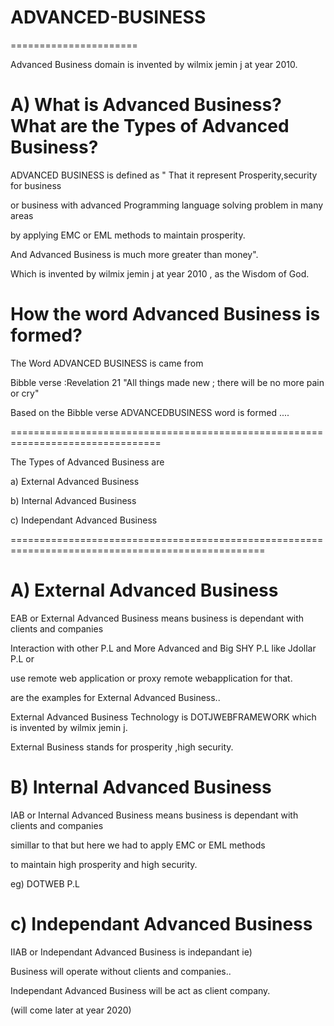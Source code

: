 # ADVANCED-BUSINESS
======================


Advanced  Business domain  is  invented  by  wilmix jemin j  at  year  2010. 



A) What  is  Advanced Business?  What  are  the  Types of Advanced Business?
==============================================================================

ADVANCED BUSINESS  is defined  as " That  it represent  Prosperity,security for business

or  business  with advanced  Programming  language solving  problem in many areas

by  applying EMC or  EML methods  to  maintain prosperity.

And  Advanced  Business  is much more  greater  than money".

Which   is  invented  by  wilmix jemin j  at  year  2010 ,  as  the  Wisdom  of  God.


How   the  word   Advanced  Business   is  formed?
=====================================================

The  Word   ADVANCED BUSINESS   is   came   from  

Bibble verse :Revelation  21  "All  things   made  new   ;  there  will be no more  pain  or cry"


Based   on  the  Bibble  verse   ADVANCEDBUSINESS word   is  formed  ....


================================================================================


The  Types of Advanced Business  are


a)  External Advanced  Business

b) Internal Advanced Business 

c) Independant  Advanced  Business

==================================================================================================



A) External  Advanced  Business
===============================

EAB or  External  Advanced  Business means  business  is  dependant  with clients  and companies

Interaction  with other  P.L  and  More  Advanced  and Big SHY P.L like  Jdollar P.L or 


 use  remote web  application or  proxy  remote webapplication for  that.



are  the  examples  for  External  Advanced Business..

External  Advanced Business  Technology  is DOTJWEBFRAMEWORK  which is  invented  by  wilmix jemin j.


External  Business stands   for  prosperity ,high  security.



B) Internal  Advanced Business
===============================

IAB or Internal  Advanced Business  means  business  is  dependant  with clients  and companies

simillar  to that  but   here  we had to apply  EMC or  EML methods

to maintain  high prosperity  and  high security.

eg) DOTWEB P.L


c) Independant  Advanced  Business
===================================


IIAB or Independant  Advanced  Business  is  indepandant  ie)


Business  will  operate   without clients  and  companies..


Independant  Advanced Business  will be  act  as client  company.


(will   come  later   at year  2020)
